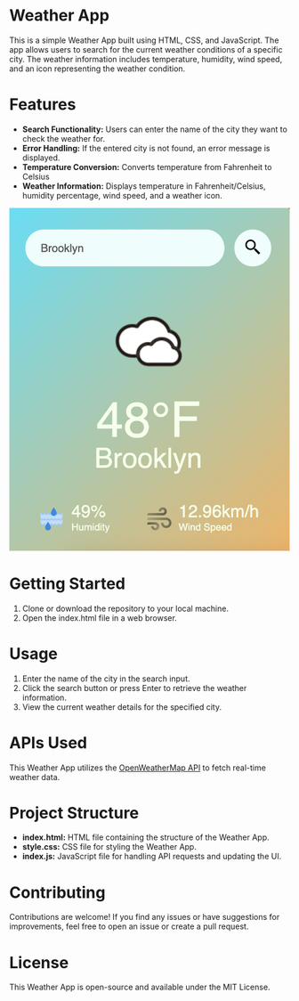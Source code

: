 # Weather App
This is a simple Weather App built using HTML, CSS, and JavaScript. The app allows users to search for the current weather conditions of a specific city. The weather information includes temperature, humidity, wind speed, and an icon representing the weather condition.

# Features
- **Search Functionality:** Users can enter the name of the city they want to check the weather for.
- **Error Handling:** If the entered city is not found, an error message is displayed.
- **Temperature Conversion:** Converts temperature from Fahrenheit to Celsius
- **Weather Information:** Displays temperature in Fahrenheit/Celsius, humidity percentage, wind speed, and a weather icon.

![Alt Text](images/Weather-App-Picture.png)

# Getting Started
1. Clone or download the repository to your local machine.
2. Open the index.html file in a web browser.
# Usage
1. Enter the name of the city in the search input.
2. Click the search button or press Enter to retrieve the weather information.
3. View the current weather details for the specified city.
# APIs Used
This Weather App utilizes the [OpenWeatherMap API](https://openweathermap.org/api) to fetch real-time weather data.

# Project Structure
- **index.html:** HTML file containing the structure of the Weather App.
- **style.css:** CSS file for styling the Weather App.
- **index.js:** JavaScript file for handling API requests and updating the UI.

# Contributing
Contributions are welcome! If you find any issues or have suggestions for improvements, feel free to open an issue or create a pull request.

# License
This Weather App is open-source and available under the MIT License.